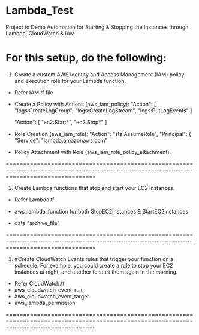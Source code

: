 # Lambda_Test
Project to Demo Automation for Starting &amp; Stopping the Instances through Lambda, CloudWatch &amp; IAM

# For this setup, do the following:

1. Create a custom AWS Identity and Access Management (IAM) policy and execution role for your Lambda function.
* Refer IAM.tf file
* Create a Policy with Actions (aws_iam_policy):
  "Action": [
        "logs:CreateLogGroup",
        "logs:CreateLogStream",
        "logs:PutLogEvents" ]

  "Action": [
        "ec2:Start*",
        "ec2:Stop*"  ]
        
* Role Creation (aws_iam_role):
"Action": "sts:AssumeRole",
      "Principal": {
        "Service": "lambda.amazonaws.com"
        
* Policy Attachment with Role (aws_iam_role_policy_attachment):

======================================================================================================================================

2.  Create Lambda functions that stop and start your EC2 instances.
*  Refer Lambda.tf
* aws_lambda_function for both StopEC2Instances & StartEC2Instances

* data "archive_file"

======================================================================================================================================

3.    #Create CloudWatch Events rules that trigger your function on a schedule. For example, you could create a rule to stop your EC2 instances at night, and another to start them again in the morning.
*  Refer CloudWatch.tf
* aws_cloudwatch_event_rule
* aws_cloudwatch_event_target
* aws_lambda_permission

======================================================================================================================================
